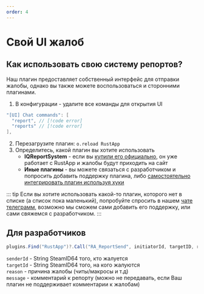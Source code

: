 ```yaml
---
order: 4
---
```


# Свой UI жалоб

## Как использовать свою систему репортов?

Наш плагин предоставляет собственный интерфейс для отправки жалобы, однако вы также можете воспользоваться и сторонними плагинами.

1. В конфигурации - удалите все команды для открытия UI
```c#
"[UI] Chat commands": [
  "report", // [!code error]
  "reports" // [!code error]
],
```
2. Перезагрузите плагин: `o.reload RustApp`
3. Определитесь, какой плагин вы хотите использовать
    * **IQReportSystem** - если вы [купили его официально](https://skyplugins.ru/resources/iqreportsystem.123/), он уже работает с RustApp и жалобы будут приходить на сайт
    * **Иные плагины** - вы можете связаться с разработчиком и попросить добавить поддержку плагина, либо [самостоятельно интегрировать плагин используя хуки](https://github.com/rust-app-io/plugin?tab=readme-ov-file#-integrations)  

::: tip
Если вы хотите использовать какой-то плагин, которого нет в списке (а список пока маленький), попробуйте спросить в нашем [чате телеграмм](https://t.me/rustapp_chat), возможно мы сможем сами добавить его поддержку, или сами свяжемся с разработчиком.
:::

## Для разработчиков

```c#
plugins.Find("RustApp")?.Call("RA_ReportSend", initiatorId, targetID, reason, <optional> message)
```

`senderId` - String SteamID64 того, кто жалуется\
`targetId` - String SteamID64 того, на кого жалуются\
`reason` - причина жалобы (читы/макросы и т.д)\
`message` - комментарий к репорту (можно не передавать, если Ваш плагин не поддерживает комментарии к жалобам)